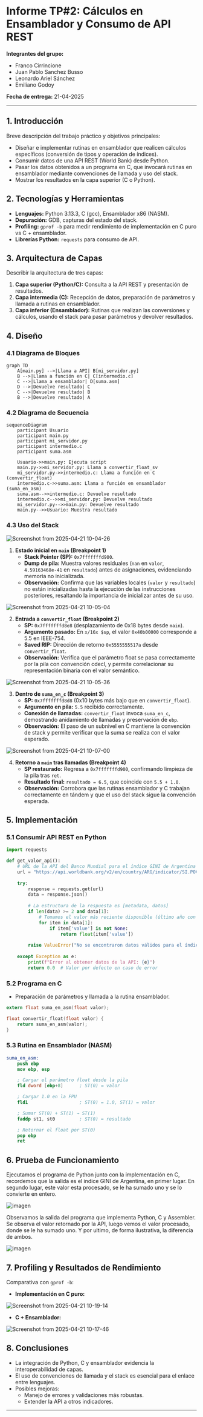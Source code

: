 # Informe TP#2: Cálculos en Ensamblador y Consumo de API REST

**Integrantes del grupo:**

- Franco Cirrincione 
- Juan Pablo Sanchez Busso
- Leonardo Ariel Sánchez
- Emiliano Godoy

**Fecha de entrega:** 21-04-2025

---

## 1. Introducción

Breve descripción del trabajo práctico y objetivos principales:

- Diseñar e implementar rutinas en ensamblador que realicen cálculos específicos (conversión de tipos y operación de índices).
- Consumir datos de una API REST (World Bank) desde Python.
- Pasar los datos obtenidos a un programa en C, que invocará rutinas en ensamblador mediante convenciones de llamada y uso del stack.
- Mostrar los resultados en la capa superior (C o Python).

## 2. Tecnologías y Herramientas

- **Lenguajes:** Python 3.13.3, C (gcc), Ensamblador x86 (NASM).
- **Depuración:** GDB, capturas del estado del stack.
- **Profiling:** `gprof -b` para medir rendimiento de implementación en C puro vs C + ensamblador.
- **Librerías Python:** `requests` para consumo de API.


## 3. Arquitectura de Capas

Describir la arquitectura de tres capas:

1. **Capa superior (Python/C):** Consulta a la API REST y presentación de resultados.
2. **Capa intermedia (C):** Recepción de datos, preparación de parámetros y llamada a rutinas en ensamblador.
3. **Capa inferior (Ensamblador):** Rutinas que realizan las conversiones y cálculos, usando el stack para pasar parámetros y devolver resultados.

## 4. Diseño

### 4.1 Diagrama de Bloques

```mermaid
graph TD
    A[main.py] -->|Llama a API| B[mi_servidor.py]
    B -->|Llama a función en C| C[intermedio.c]
    C -->|Llama a ensamblador| D[suma.asm]
    D -->|Devuelve resultado| C
    C -->|Devuelve resultado| B
    B -->|Devuelve resultado| A

```

### 4.2 Diagrama de Secuencia

```mermaid
sequenceDiagram
    participant Usuario
    participant main.py
    participant mi_servidor.py
    participant intermedio.c
    participant suma.asm

    Usuario->>main.py: Ejecuta script
    main.py->>mi_servidor.py: Llama a convertir_float_sv
    mi_servidor.py->>intermedio.c: Llama a función en C (convertir_float)
    intermedio.c->>suma.asm: Llama a función en ensamblador (suma_en_asm)
    suma.asm-->>intermedio.c: Devuelve resultado
    intermedio.c-->>mi_servidor.py: Devuelve resultado
    mi_servidor.py-->>main.py: Devuelve resultado
    main.py-->>Usuario: Muestra resultado
   ```

### 4.3 Uso del Stack

![Screenshot from 2025-04-21 10-04-26](https://github.com/user-attachments/assets/5240ede2-6db1-4d93-86ff-89603dce2916)

1. **Estado inicial en `main` (Breakpoint 1)**
   - **Stack Pointer (SP):** `0x7fffffffd900`.
   - **Dump de pila:** Muestra valores residuales (`nan` en `valor`, `4.59163468e-41` en `resultado`) antes de asignaciones, evidenciando memoria no inicializada.
   - **Observación:** Confirma que las variables locales (`valor` y `resultado`) no están inicializadas hasta la ejecución de las instrucciones posteriores, resaltando la importancia de inicializar antes de su uso.


![Screenshot from 2025-04-21 10-05-04](https://github.com/user-attachments/assets/8cfb6436-f0cd-43f3-aea7-f53fe97f5e7b)

2. **Entrada a `convertir_float` (Breakpoint 2)**
   - **SP:** `0x7fffffffd8e8` (desplazamiento de 0x18 bytes desde `main`).
   - **Argumento pasado:** En `x/16x $sp`, el valor `0x40b00000` corresponde a 5.5 en IEEE-754.
   - **Saved RIP:** Dirección de retorno `0x5555555517a` desde `convertir_float`.
   - **Observación:** Verifica que el parámetro float se pasa correctamente por la pila con convención cdecl, y permite correlacionar su representación binaria con el valor semántico.

![Screenshot from 2025-04-21 10-05-36](https://github.com/user-attachments/assets/b4a1731c-b56a-4137-9a50-e0427bb1416e)

3. **Dentro de `suma_en_c` (Breakpoint 3)**
   - **SP:** `0x7fffffffd8d8` (0x10 bytes más bajo que en `convertir_float`).
   - **Argumento en pila:** `5.5` recibido correctamente.
   - **Conexión de llamadas:** `convertir_float` invoca `suma_en_c`, demostrando anidamiento de llamadas y preservación de `ebp`.
   - **Observación:** El paso de un subnivel en C mantiene la convención de stack y permite verificar que la suma se realiza con el valor esperado.

![Screenshot from 2025-04-21 10-07-00](https://github.com/user-attachments/assets/360a6ca4-acec-4f2f-8654-3e75b21cd194)

4. **Retorno a `main` tras llamadas (Breakpoint 4)**
   - **SP restaurado:** Regresa a `0x7fffffffd900`, confirmando limpieza de la pila tras `ret`.
   - **Resultado final:** `resultado = 6.5`, que coincide con `5.5 + 1.0`.
   - **Observación:** Corrobora que las rutinas ensamblador y C trabajan correctamente en tándem y que el uso del stack sigue la convención esperada.


## 5. Implementación

### 5.1 Consumir API REST en Python

```python
import requests

def get_valor_api():
    # URL de la API del Banco Mundial para el índice GINI de Argentina (2011-2020)
    url = "https://api.worldbank.org/v2/en/country/ARG/indicator/SI.POV.GINI?format=json&date=2011:2020"
    
    try:
        response = requests.get(url)
        data = response.json()
        
        # La estructura de la respuesta es [metadata, datos]
        if len(data) >= 2 and data[1]:
            # Tomamos el valor más reciente disponible (último año con datos)
            for item in data[1]:
                if item['value'] is not None:
                    return float(item['value'])
            
        raise ValueError("No se encontraron datos válidos para el índice GINI de Argentina")
    
    except Exception as e:
        print(f"Error al obtener datos de la API: {e}")
        return 0.0  # Valor por defecto en caso de error
```

### 5.2 Programa en C

- Preparación de parámetros y llamada a la rutina ensamblador.

```c
extern float suma_en_asm(float valor);  

float convertir_float(float valor) {
    return suma_en_asm(valor);  
}
```

### 5.3 Rutina en Ensamblador (NASM)

```nasm
suma_en_asm:
    push ebp
    mov ebp, esp

    ; Cargar el parámetro float desde la pila
    fld dword [ebp+8]      ; ST(0) = valor

    ; Cargar 1.0 en la FPU
    fld1                   ; ST(0) = 1.0, ST(1) = valor

    ; Sumar ST(0) + ST(1) → ST(1)
    faddp st1, st0         ; ST(0) = resultado

    ; Retornar el float por ST(0)
    pop ebp
    ret
```

## 6. Prueba de Funcionamiento

Ejecutamos el programa de Python junto con la implementación en C, recordemos que la salida es el indice GINI de Argentina, en primer lugar. En segundo lugar, este valor esta procesado, se le ha sumado uno y se lo convierte en entero.

![imagen](https://github.com/user-attachments/assets/35089552-2c86-47f8-9a3f-510164838302)

Observamos la salida del programa que implementa Python, C y Assembler. Se observa el valor retornado por la API, luego vemos el valor procesado, donde se le ha sumado uno. Y por ultimo, de forma ilustrativa, la diferencia de ambos.

![imagen](https://github.com/user-attachments/assets/5a89b46c-82e9-4426-9790-9934a8c0c28e)

## 7. Profiling y Resultados de Rendimiento

Comparativa con `gprof -b`:

- **Implementación en C puro:**
  
![Screenshot from 2025-04-21 10-19-14](https://github.com/user-attachments/assets/51f77b50-7484-405a-bf4f-182871a8cfa6)
- **C + Ensamblador:**

![Screenshot from 2025-04-21 10-17-46](https://github.com/user-attachments/assets/8c606eab-bce5-4306-a620-aa5320b6cf3f)



## 8. Conclusiones

- La integración de Python, C y ensamblador evidencia la interoperabilidad de capas.
- El uso de convenciones de llamada y el stack es esencial para el enlace entre lenguajes.
- Posibles mejoras:
  - Manejo de errores y validaciones más robustas.
  - Extender la API a otros indicadores.


---




